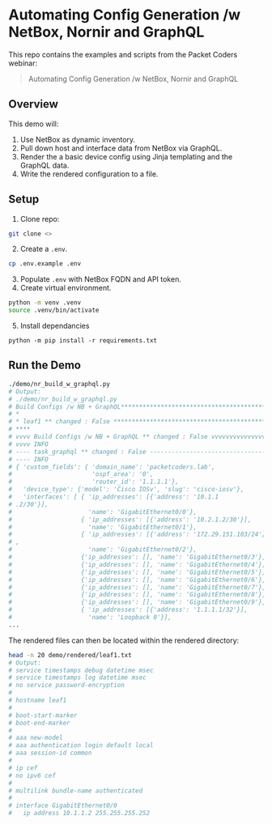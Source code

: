 # Automating Config Generation /w NetBox, Nornir and GraphQL

This repo contains the examples and scripts from the Packet Coders webinar:
> Automating Config Generation /w NetBox, Nornir and GraphQL


## Overview
This demo will:
1. Use NetBox as dynamic inventory.
2. Pull down host and interface data from NetBox via GraphQL.
3. Render the a basic device config using Jinja templating and the GraphQL data.
4. Write the rendered configuration to a file.


## Setup

1. Clone repo:
```bash
git clone <>
```

2. Create a `.env`.
```bash
cp .env.example .env
```

3. Populate `.env` with NetBox FQDN and API token.
4. Create virtual environment.
```bash
python -m venv .venv
source .venv/bin/activate
```

5. Install dependancies
```shell
python -m pip install -r requirements.txt
```

## Run the Demo

```bash
./demo/nr_build_w_graphql.py
# Output:
# ./demo/nr_build_w_graphql.py
# Build Configs /w NB + GraphQL**************************************************
# *
# * leaf1 ** changed : False *************************************************
# ****
# vvvv Build Configs /w NB + GraphQL ** changed : False vvvvvvvvvvvvvvvvvvvvvv
# vvvv INFO
# ---- task_graphql ** changed : False ---------------------------------------
# ---- INFO
# { 'custom_fields': { 'domain_name': 'packetcoders.lab',
#                      'ospf_area': '0',
#                      'router_id': '1.1.1.1'},
#   'device_type': {'model': 'Cisco IOSv', 'slug': 'cisco-iosv'},
#   'interfaces': [ { 'ip_addresses': [{'address': '10.1.1
# .2/30'}],
#                     'name': 'GigabitEthernet0/0'},
#                   { 'ip_addresses': [{'address': '10.2.1.2/30'}],
#                     'name': 'GigabitEthernet0/1'},
#                   { 'ip_addresses': [{'address': '172.29.151.103/24'}]
# ,
#                     'name': 'GigabitEthernet0/2'},
#                   {'ip_addresses': [], 'name': 'GigabitEthernet0/3'},
#                   {'ip_addresses': [], 'name': 'GigabitEthernet0/4'},
#                   {'ip_addresses': [], 'name': 'GigabitEthernet0/5'},
#                   {'ip_addresses': [], 'name': 'GigabitEthernet0/6'},
#                   {'ip_addresses': [], 'name': 'GigabitEthernet0/7'},
#                   {'ip_addresses': [], 'name': 'GigabitEthernet0/8'},
#                   {'ip_addresses': [], 'name': 'GigabitEthernet0/9'},
#                   { 'ip_addresses': [{'address': '1.1.1.1/32'}],
#                     'name': 'Loopback 0'}],
...
```

The rendered files can then be located within the rendered directory:

```bash
head -n 20 demo/rendered/leaf1.txt
# Output:
# service timestamps debug datetime msec
# service timestamps log datetime msec
# no service password-encryption
#
# hostname leaf1
#
# boot-start-marker
# boot-end-marker
#
# aaa new-model
# aaa authentication login default local
# aaa session-id common
#
# ip cef
# no ipv6 cef
#
# multilink bundle-name authenticated
#
# interface GigabitEthernet0/0
#   ip address 10.1.1.2 255.255.255.252
```
